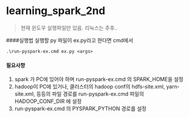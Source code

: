 # learning_spark_2nd

> 현재 윈도우 실행파일만 있음. 리눅스는 추후..

####실행법
실행할 py 파일이 ex.py라고 한다면
cmd에서

```
.\run-pyspark-ex.cmd ex.py <args>
```

#### 필요사항

1. spark 가 PC에 있어야 하며 run-pyspark-ex.cmd 의 SPARK_HOME을 설정
2. hadoop이 PC에 있거나, 클러스터의 hadoop conf의 hdfs-site.xml, yarn-site.xml, 등등의 파일 경로를 run-pyspark-ex.cmd 파일의 HADOOP_CONF_DIR 에 설정
3. run-pyspark-ex.cmd 의 PYSPARK_PYTHON 경로를 설정
